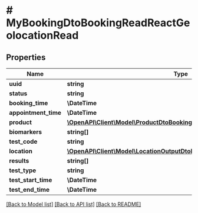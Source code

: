 # # MyBookingDtoBookingReadReactGeolocationRead

## Properties

Name | Type | Description | Notes
------------ | ------------- | ------------- | -------------
**uuid** | **string** |  | [optional]
**status** | **string** |  | [optional]
**booking_time** | **\DateTime** |  | [optional]
**appointment_time** | **\DateTime** |  | [optional]
**product** | [**\OpenAPI\Client\Model\ProductDtoBookingReadReactGeolocationRead**](ProductDtoBookingReadReactGeolocationRead.md) |  | [optional]
**biomarkers** | **string[]** |  | [optional]
**test_code** | **string** |  | [optional]
**location** | [**\OpenAPI\Client\Model\LocationOutputDtoBookingReadReactGeolocationRead**](LocationOutputDtoBookingReadReactGeolocationRead.md) |  | [optional]
**results** | **string[]** |  | [optional]
**test_type** | **string** |  | [optional]
**test_start_time** | **\DateTime** |  | [optional]
**test_end_time** | **\DateTime** |  | [optional]

[[Back to Model list]](../../README.md#models) [[Back to API list]](../../README.md#endpoints) [[Back to README]](../../README.md)
